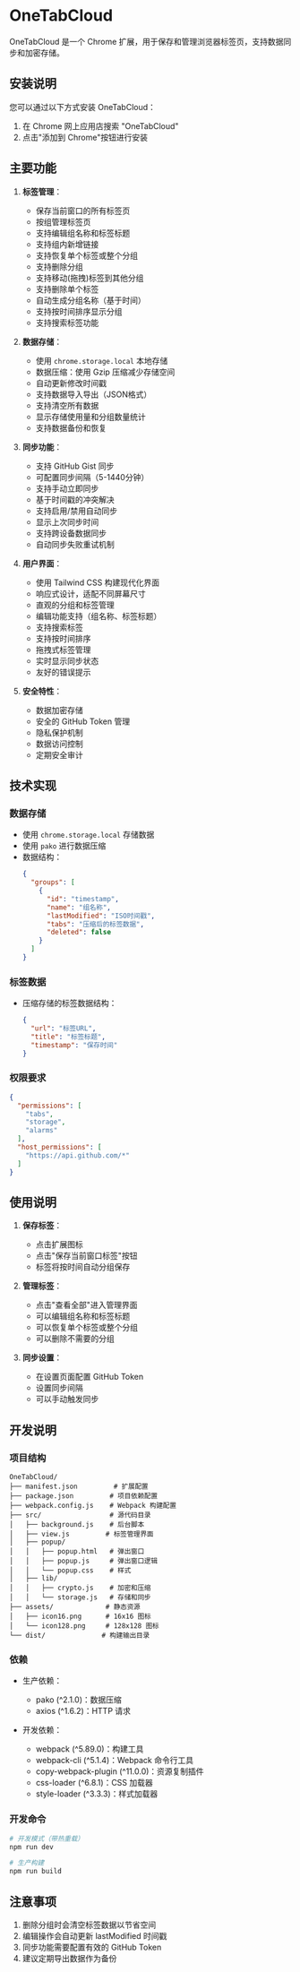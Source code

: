 # OneTabCloud

OneTabCloud 是一个 Chrome 扩展，用于保存和管理浏览器标签页，支持数据同步和加密存储。

## 安装说明

您可以通过以下方式安装 OneTabCloud：

1. 在 Chrome 网上应用店搜索 "OneTabCloud"
2. 点击"添加到 Chrome"按钮进行安装

## 主要功能

1. **标签管理**：
   - 保存当前窗口的所有标签页
   - 按组管理标签页
   - 支持编辑组名称和标签标题
   - 支持组内新增链接
   - 支持恢复单个标签或整个分组
   - 支持删除分组
   - 支持移动(拖拽)标签到其他分组
   - 支持删除单个标签
   - 自动生成分组名称（基于时间）
   - 支持按时间排序显示分组
   - 支持搜索标签功能

2. **数据存储**：
   - 使用 `chrome.storage.local` 本地存储
   - 数据压缩：使用 Gzip 压缩减少存储空间
   - 自动更新修改时间戳
   - 支持数据导入导出（JSON格式）
   - 支持清空所有数据
   - 显示存储使用量和分组数量统计
   - 支持数据备份和恢复

3. **同步功能**：
   - 支持 GitHub Gist 同步
   - 可配置同步间隔（5-1440分钟）
   - 支持手动立即同步
   - 基于时间戳的冲突解决
   - 支持启用/禁用自动同步
   - 显示上次同步时间
   - 支持跨设备数据同步
   - 自动同步失败重试机制

4. **用户界面**：
   - 使用 Tailwind CSS 构建现代化界面
   - 响应式设计，适配不同屏幕尺寸
   - 直观的分组和标签管理
   - 编辑功能支持（组名称、标签标题）
   - 支持搜索标签
   - 支持按时间排序
   - 拖拽式标签管理
   - 实时显示同步状态
   - 友好的错误提示

5. **安全特性**：
   - 数据加密存储
   - 安全的 GitHub Token 管理
   - 隐私保护机制
   - 数据访问控制
   - 定期安全审计

## 技术实现

### 数据存储
- 使用 `chrome.storage.local` 存储数据
- 使用 `pako` 进行数据压缩
- 数据结构：
  ```json
  {
    "groups": [
      {
        "id": "timestamp",
        "name": "组名称",
        "lastModified": "ISO时间戳",
        "tabs": "压缩后的标签数据",
        "deleted": false
      }
    ]
  }
  ```

### 标签数据
- 压缩存储的标签数据结构：
  ```json
  {
    "url": "标签URL",
    "title": "标签标题",
    "timestamp": "保存时间"
  }
  ```

### 权限要求
```json
{
  "permissions": [
    "tabs",
    "storage",
    "alarms"
  ],
  "host_permissions": [
    "https://api.github.com/*"
  ]
}
```

## 使用说明

1. **保存标签**：
   - 点击扩展图标
   - 点击"保存当前窗口标签"按钮
   - 标签将按时间自动分组保存

2. **管理标签**：
   - 点击"查看全部"进入管理界面
   - 可以编辑组名称和标签标题
   - 可以恢复单个标签或整个分组
   - 可以删除不需要的分组

3. **同步设置**：
   - 在设置页面配置 GitHub Token
   - 设置同步间隔
   - 可以手动触发同步

## 开发说明

### 项目结构
```
OneTabCloud/
├── manifest.json         # 扩展配置
├── package.json         # 项目依赖配置
├── webpack.config.js    # Webpack 构建配置
├── src/                 # 源代码目录
│   ├── background.js    # 后台脚本
│   ├── view.js         # 标签管理界面
│   ├── popup/
│   │   ├── popup.html   # 弹出窗口
│   │   ├── popup.js     # 弹出窗口逻辑
│   │   └── popup.css    # 样式
│   ├── lib/
│   │   ├── crypto.js    # 加密和压缩
│   │   └── storage.js   # 存储和同步
├── assets/             # 静态资源
│   ├── icon16.png      # 16x16 图标
│   └── icon128.png     # 128x128 图标
└── dist/              # 构建输出目录
```

### 依赖
- 生产依赖：
  - pako (^2.1.0)：数据压缩
  - axios (^1.6.2)：HTTP 请求

- 开发依赖：
  - webpack (^5.89.0)：构建工具
  - webpack-cli (^5.1.4)：Webpack 命令行工具
  - copy-webpack-plugin (^11.0.0)：资源复制插件
  - css-loader (^6.8.1)：CSS 加载器
  - style-loader (^3.3.3)：样式加载器

### 开发命令
```bash
# 开发模式（带热重载）
npm run dev

# 生产构建
npm run build
```

## 注意事项

1. 删除分组时会清空标签数据以节省空间
2. 编辑操作会自动更新 lastModified 时间戳
3. 同步功能需要配置有效的 GitHub Token
4. 建议定期导出数据作为备份